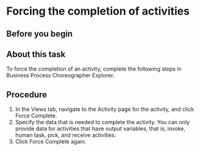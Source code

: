 <!-- image -->

# Forcing the completion of activities

## Before you begin

## About this task

To force the completion of an activity, complete the following
steps in Business Process Choreographer Explorer.

## Procedure

1. In the Views tab,
navigate to the Activity page for the activity, and click Force
Complete.
2. Specify the data that is needed to complete the activity. 
You can only provide data for activities that have output
variables, that is, invoke, human task, pick, and receive activities.
3. Click Force Complete again.

<!-- image -->